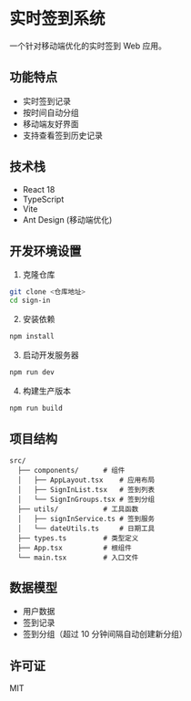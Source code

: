 # 实时签到系统

一个针对移动端优化的实时签到 Web 应用。

## 功能特点

-   实时签到记录
-   按时间自动分组
-   移动端友好界面
-   支持查看签到历史记录

## 技术栈

-   React 18
-   TypeScript
-   Vite
-   Ant Design (移动端优化)

## 开发环境设置

1. 克隆仓库

```bash
git clone <仓库地址>
cd sign-in
```

2. 安装依赖

```bash
npm install
```

3. 启动开发服务器

```bash
npm run dev
```

4. 构建生产版本

```bash
npm run build
```

## 项目结构

```
src/
  ├── components/      # 组件
  │   ├── AppLayout.tsx    # 应用布局
  │   ├── SignInList.tsx   # 签到列表
  │   └── SignInGroups.tsx # 签到分组
  ├── utils/           # 工具函数
  │   ├── signInService.ts # 签到服务
  │   └── dateUtils.ts     # 日期工具
  ├── types.ts         # 类型定义
  ├── App.tsx          # 根组件
  └── main.tsx         # 入口文件
```

## 数据模型

-   用户数据
-   签到记录
-   签到分组（超过 10 分钟间隔自动创建新分组）

## 许可证

MIT
